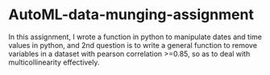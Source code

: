 # AutoML-data-munging-assignment
In this assignment, I wrote a function in python to manipulate dates and time values in python, and 2nd question is to write a general function to remove variables in a dataset with pearson correlation >=0.85, so as to deal with multicollinearity effectively.
